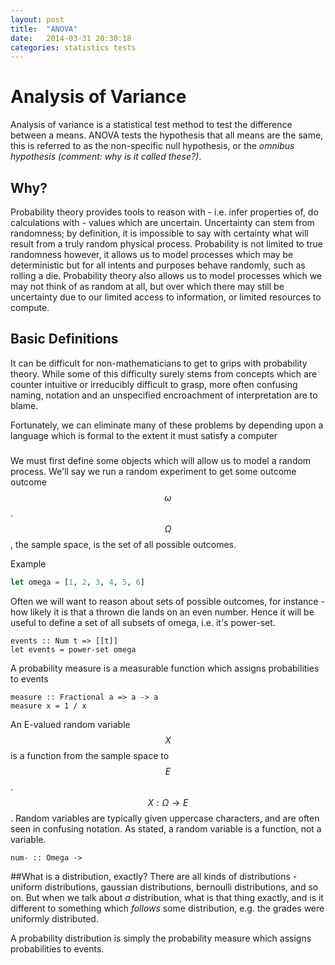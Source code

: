 ```yaml
---
layout: post
title:  "ANOVA"
date:   2014-03-31 20:30:18
categories: statistics tests
---
```

<script type="text/javascript" src="http://cdn.mathjax.org/mathjax/latest/MathJax.js?config=TeX-AMS-MML_HTMLorMML"></script>

# Analysis of Variance

Analysis of variance is a statistical test method to test the difference between a means.
ANOVA tests the hypothesis that all means are the same, this is referred to as the non-specific null hypothesis, or the *omnibus hypothesis* *(comment: why is it called these?)*.

## Why?
Probability theory provides tools to reason with - i.e. infer properties of, do calculations with - values which are uncertain.
Uncertainty can stem from randomness; by definition, it is impossible to say with certainty what will result from a truly random physical process.
Probability is not limited to true randomness however, it allows us to model processes which may be deterministic but for all intents and purposes behave randomly, such as rolling a die.
Probability theory also allows us to model processes which we may not think of as random at all, but over which there may still be uncertainty due to our limited access to information, or limited resources to compute.

## Basic Definitions
It can be difficult for non-mathematicians to get to grips with probability theory.
While some of this difficulty surely stems from concepts which are counter intuitive or irreducibly difficult to grasp, more often confusing naming,  notation and an unspecified encroachment of interpretation are to blame.

Fortunately, we can eliminate many of these problems by depending upon a language which is formal to the extent it must satisfy a computer 

###
We must first define some objects which will allow us to model a random process.
We'll say we run a random experiment to get some outcome outcome $$\omega$$.
$$\Omega$$, the sample space, is the set of all possible outcomes.

Example
```Haskell
let omega = [1, 2, 3, 4, 5, 6]
```

Often we will want to reason about sets of possible outcomes, for instance - how likely it is that a thrown die lands on an even number.
Hence it will be useful to define a set of all subsets of omega, i.e. it's power-set. 

```
events :: Num t => [[t]]
let events = power-set omega
```

A probability measure is a measurable function which assigns probabilities to events
```
measure :: Fractional a => a -> a
measure x = 1 / x
```

An E-valued random variable $$X$$ is a function from the sample space to $$E$$.
$$X:\Omega \rightarrow E$$.
Random variables are typically given uppercase characters, and are often seen in confusing notation.
As stated, a random variable is a function, not a variable.

```
num- :: Omega -> 
```

##What is a distribution, exactly?
There are all kinds of distributions - uniform distributions, gaussian distributions, bernoulli distributions, and so on.
But when we talk about *a* distribution, what is that thing exactly, and is it different to something which *follows* some distribution, e.g. the grades were uniformly distributed.

A probability distribution is simply the probability measure which assigns probabilities to events.